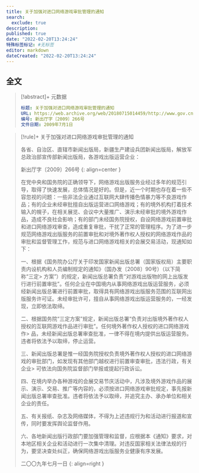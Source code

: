 ```yaml
---
title: 关于加强对进口网络游戏审批管理的通知
search:
  exclude: true
description:
published: true
date: "2022-02-20T13:24:24"
特殊标签标记: #无标签
editor: markdown
dateCreated: "2022-02-20T13:24:24"
---
```


## 全文

> [!abstract]+ 元数据
>
> ```YAML
> 标题: 关于加强对进口网络游戏审批管理的通知
> URL: https://web.archive.org/web/20180715014459/http://www.gov.cn/zwgk/2009-07/22/content_1371221.htm
> 编号: 新出厅字〔2009〕266号
> 文件日期: 2009年7月1日
> ```

> [!rule]+ 关于加强对进口网络游戏审批管理的通知
>
> 各省、自治区、直辖市新闻出版局，新疆生产建设兵团新闻出版局，解放军总政治部宣传部新闻出版局，各游戏出版运营企业：
>
> 新出厅字〔2009〕266号
> {: align=center }
>
> 在党中央和国务院的正确领导下，网络游戏出版服务业经过多年的规范引导，取得了快速发展，总体情况是好的。但是，近一个时期也存在着一些不容忽视的问题：一些非法企业通过互联网大肆传播色情暴力等不良游戏作品；有的企业未经审批擅自出版运营进口网络游戏；有的境外机构打着技术输入的幌子，在相关展览、会议中大量推广、演示未经审批的境外游戏作品，造成不良社会影响；有的部门未经国务院授权，自设网络游戏前置审批和进口网络游戏审查，造成重复审批，干扰了正常的管理程序。为了进一步规范网络游戏出版服务的前置审批和对境外著作权人授权的网络游戏作品的审批和监督管理工作，规范与进口网络游戏相关的会展交易活动，现通知如下：
>
> 一、根据《国务院办公厅关于印发国家新闻出版总署（国家版权局）主要职责内设机构和人员编制规定的通知》（国办发〔2008〕90号）（以下简称“三定> 方案”）的规定，新闻出版总署负责“对游戏出版物的网上出版发行进行前置审批”。任何企业在中国境内从事网络游戏出版运营服务，必须经新闻出版总署进行前置审批，取得具有网络游戏出版服务范围的互联网出版服务许可证。未经审批许可，擅自从事网络游戏出版运营服务的，一经发现，立即依法取缔。
>
> 二、根据国务院“三定方案”规定，新闻出版总署“负责对出版境外著作权人授权的互联网游戏作品进行审批”。任何境外著作权人授权的进口网络游戏作> 品，未经新闻出版总署审查批准，一律不得在境内提供出版运营服务。违者将依法予以取缔，停止运营。
>
> 三、新闻出版总署是惟一经国务院授权负责境外著作权人授权的进口网络游戏的审批部门，如发现有其他部门越权进行前置审查审批，违法行政，有关企业> 可依法向国务院监督部门举报或提起行政诉讼。
>
> 四、在境内举办各种游戏的会展交易节庆活动中，凡涉及境外游戏作品的展示、演示、交易、推广等内容的，必须按进口网络游戏审批规定，事先报新闻出版总署审查批准。违者将依法予以取缔，并追究主办、承办单位和相关企业的责任。
>
> 五、有关报纸、杂志及网络媒体，不得为上述违规行为和活动进行报道和宣传，同时要发挥舆论监督作用。
>
> 六、各地新闻出版行政部门要加强管理和监督，应根据本《通知》要求，对本地区相关企业和活动进行一次集中清理。对违反国家相关法律法规的行为，要坚决查处纠正，确保网络游戏出版服务业健康有序发展。
>
> 二〇〇九年七月一日
> {: align=right }
